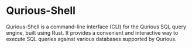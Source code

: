 # Qurious-Shell

Qurious-Shell is a command-line interface (CLI) for the Qurious SQL query engine, built using Rust. It provides a convenient and interactive way to execute SQL queries against various databases supported by Qurious.


